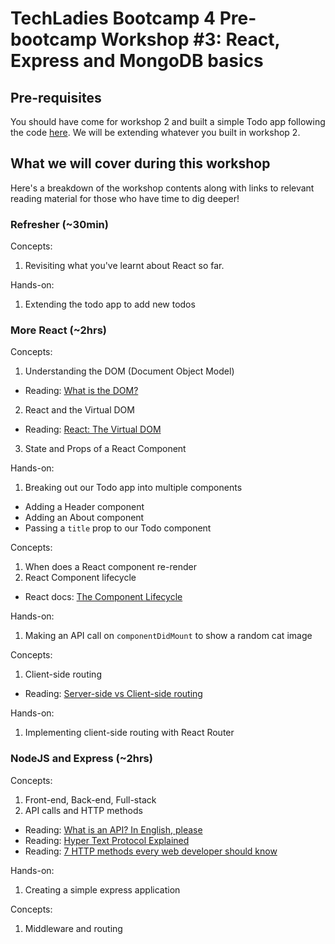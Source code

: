 # TechLadies Bootcamp 4 Pre-bootcamp Workshop #3: React, Express and MongoDB basics

## Pre-requisites
You should have come for workshop 2 and built a simple Todo app following the code [here](https://github.com/spinningarrow/react-todo-list). We will be extending whatever you built in workshop 2.

## What we will cover during this workshop
Here's a breakdown of the workshop contents along with links to relevant reading material for those who have time to dig deeper!

### Refresher (~30min)
Concepts:
1. Revisiting what you've learnt about React so far.

Hands-on:
1. Extending the todo app to add new todos

### More React (~2hrs)
Concepts:
1. Understanding the DOM (Document Object Model)
  - Reading: [What is the DOM?](https://css-tricks.com/dom/)
2. React and the Virtual DOM
  - Reading: [React: The Virtual DOM](https://www.codecademy.com/articles/react-virtual-dom)
3. State and Props of a React Component

Hands-on:
1. Breaking out our Todo app into multiple components
  - Adding a Header component
  - Adding an About component
  - Passing a `title` prop to our Todo component

Concepts:
1. When does a React component re-render
2. React Component lifecycle
  - React docs: [The Component Lifecycle](https://reactjs.org/docs/react-component.html#the-component-lifecycle)

Hands-on:
1. Making an API call on `componentDidMount` to show a random cat image

Concepts:
1. Client-side routing
  - Reading: [Server-side vs Client-side routing](https://medium.com/@wilbo/server-side-vs-client-side-routing-71d710e9227f)

Hands-on:
1. Implementing client-side routing with React Router

### NodeJS and Express (~2hrs)
Concepts:
1. Front-end, Back-end, Full-stack
2. API calls and HTTP methods
  - Reading: [What is an API? In English, please](https://medium.freecodecamp.org/what-is-an-api-in-english-please-b880a3214a82)
  - Reading: [Hyper Text Protocol Explained](https://www.lifewire.com/hypertext-transfer-protocol-817944)
  - Reading: [7 HTTP methods every web developer should know](https://assertible.com/blog/7-http-methods-every-web-developer-should-know-and-how-to-test-them)

Hands-on:
1. Creating a simple express application

Concepts:
1. Middleware and routing
